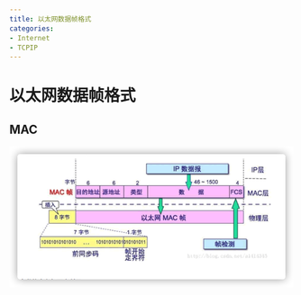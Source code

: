 ```yaml
---
title: 以太网数据帧格式
categories:
- Internet
- TCPIP
---
```

# 以太网数据帧格式

## MAC

![image-20200520161332816](https://raw.githubusercontent.com/LuShan123888/Files/main/Pictures/2020-12-10-6yHnKfPST5NukCO.png)


